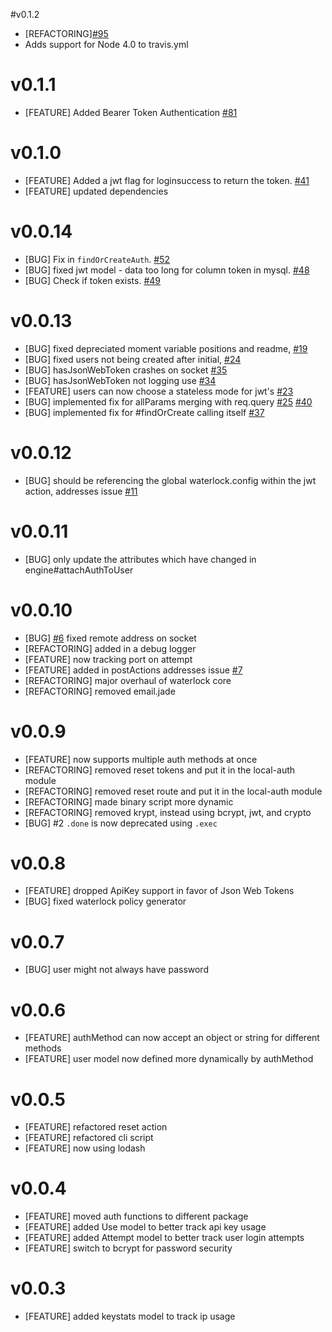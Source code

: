 #v0.1.2
* [REFACTORING][#95](https://github.com/waterlock/waterlock/pull/95) 
* Adds support for Node 4.0 to travis.yml

# v0.1.1
* [FEATURE] Added Bearer Token Authentication
[#81](https://github.com/waterlock/waterlock/pull/81)

# v0.1.0
* [FEATURE] Added a jwt flag for loginsuccess to return the token. [#41](https://github.com/waterlock/waterlock/pull/41)
* [FEATURE] updated dependencies

# v0.0.14
* [BUG] Fix in `findOrCreateAuth`. [#52](https://github.com/davidrivera/waterlock/pull/52)
* [BUG] fixed jwt model - data too long for column token in mysql. [#48](https://github.com/davidrivera/waterlock/pull/48)
* [BUG] Check if token exists. [#49](https://github.com/davidrivera/waterlock/pull/49)

# v0.0.13
* [BUG] fixed depreciated moment variable positions and readme, [#19](https://github.com/davidrivera/waterlock/pull/19)
* [BUG] fixed users not being created after initial, [#24](https://github.com/davidrivera/waterlock/pull/24)
* [BUG] hasJsonWebToken crashes on socket [#35](https://github.com/davidrivera/waterlock/issues/35)
* [BUG] hasJsonWebToken not logging use [#34](https://github.com/davidrivera/waterlock/issues/34)
* [FEATURE] users can now choose a stateless mode for jwt's [#23](https://github.com/davidrivera/waterlock/issues/23)
* [BUG] implemented fix for allParams merging with req.query [#25](https://github.com/davidrivera/waterlock/issues/25) [#40](https://github.com/davidrivera/waterlock/issues/40)
* [BUG] implemented fix for #findOrCreate calling itself [#37](https://github.com/davidrivera/waterlock/issues/37)

# v0.0.12
* [BUG] should be referencing the global waterlock.config within the jwt action, addresses issue [#11](https://github.com/davidrivera/waterlock/issues/11)

# v0.0.11
* [BUG] only update the attributes which have changed in engine#attachAuthToUser

# v0.0.10
* [BUG] [#6](https://github.com/davidrivera/waterlock/issues/6) fixed remote address on socket
* [REFACTORING] added in a debug logger
* [FEATURE] now tracking port on attempt
* [FEATURE] added in postActions addresses issue [#7](https://github.com/davidrivera/waterlock/issues/7)
* [REFACTORING] major overhaul of waterlock core
* [REFACTORING] removed email.jade

# v0.0.9
* [FEATURE] now supports multiple auth methods at once
* [REFACTORING] removed reset tokens and put it in the local-auth module
* [REFACTORING] removed reset route and put it in the local-auth module
* [REFACTORING] made binary script more dynamic
* [REFACTORING] removed krypt, instead using bcrypt, jwt, and crypto
* [BUG] #2 `.done` is now deprecated using `.exec`

# v0.0.8
* [FEATURE] dropped ApiKey support in favor of Json Web Tokens
* [BUG] fixed waterlock policy generator

# v0.0.7
* [BUG] user might not always have password

# v0.0.6
* [FEATURE] authMethod can now accept an object or string for different methods
* [FEATURE] user model now defined more dynamically by authMethod

# v0.0.5
* [FEATURE] refactored reset action
* [FEATURE] refactored cli script
* [FEATURE] now using lodash

# v0.0.4
* [FEATURE] moved auth functions to different package
* [FEATURE] added Use model to better track api key usage
* [FEATURE] added Attempt model to better track user login attempts
* [FEATURE] switch to bcrypt for password security

# v0.0.3
* [FEATURE] added keystats model to track ip usage
